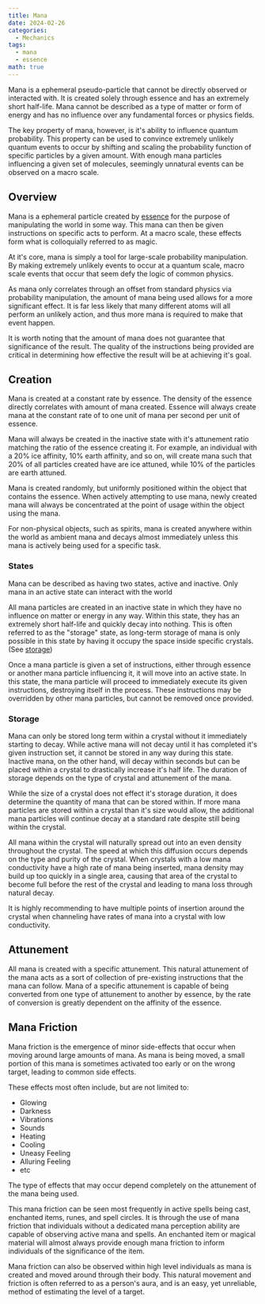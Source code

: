 ```yaml
---
title: Mana
date: 2024-02-26
categories:
  - Mechanics
tags:
  - mana
  - essence
math: true
---
```

Mana is a ephemeral pseudo-particle that cannot be directly observed or interacted with. It is created solely through essence and has an extremely short half-life. Mana cannot be described as a type of matter or form of energy and has no influence over any fundamental forces or physics fields.

The key property of mana, however, is it's ability to influence quantum probability. This property can be used to convince extremely unlikely quantum events to occur by shifting and scaling the probability function of specific particles by a given amount. With enough mana particles influencing a given set of molecules, seemingly unnatural events can be observed on a macro scale.
## Overview
Mana is a ephemeral particle created by [essence](/posts/essence) for the purpose of manipulating the world in some way. This mana can then be given instructions on specific acts to perform. At a macro scale, these effects form what is colloquially referred to as magic.

At it's core, mana is simply a tool for large-scale probability manipulation. By making extremely unlikely events to occur at a quantum scale, macro scale events that occur that seem defy the logic of common physics.

As mana only correlates through an offset from standard physics via probability manipulation, the amount of mana being used allows for a more significant effect. It is far less likely that many different atoms will all perform an unlikely action, and thus more mana is required to make that event happen.

It is worth noting that the amount of mana does not guarantee that significance of the result. The quality of the instructions being provided are critical in determining how effective the result will be at achieving it's goal.
## Creation
Mana is created at a constant rate by essence. The density of the essence directly correlates with amount of mana created. Essence will always create mana at the constant rate of to one unit of mana per second per unit of essence.

Mana will always be created in the inactive state with it's attunement ratio matching the ratio of the essence creating it. For example, an individual with a 20% ice affinity, 10% earth affinity, and so on, will create mana such that 20% of all particles created have are ice attuned, while 10% of the particles are earth attuned.

Mana is created randomly, but uniformly positioned within the object that contains the essence. When actively attempting to use mana, newly created mana will always be concentrated at the point of usage within the object using the mana.

For non-physical objects, such as spirits, mana is created anywhere within the world as ambient mana and decays almost immediately unless this mana is actively being used for a specific task.
### States
Mana can be described as having two states, active and inactive. Only mana in an active state can interact with the world 

All mana particles are created in an inactive state in which they have no influence on matter or energy in any way. Within this state, they has an extremely short half-life and quickly decay into nothing. This is often referred to as the "storage" state, as long-term storage of mana is only possible in this state by having it occupy the space inside specific crystals. (See [storage](#storage))

Once a mana particle is given a set of instructions, either through essence or another mana particle influencing it, it will move into an active state. In this state, the mana particle will proceed to immediately execute its given instructions, destroying itself in the process. These instructions may be overridden by other mana particles, but cannot be removed once provided.
### Storage
Mana can only be stored long term within a crystal without it immediately starting to decay. While active mana will not decay until it has completed it's given instruction set, it cannot be stored in any way during this state. Inactive mana, on the other hand, will decay within seconds but can be placed within a crystal to drastically increase it's half life. The duration of storage depends on the type of crystal and attunement of the mana.

While the size of a crystal does not effect it's storage duration, it does determine the quantity of mana that can be stored within. If more mana particles are stored within a crystal than it's size would allow, the additional mana particles will continue decay at a standard rate despite still being within the crystal.

All mana within the crystal will naturally spread out into an even density throughout the crystal. The speed at which this diffusion occurs depends on the type and purity of the crystal. When crystals with a low mana conductivity have a high rate of mana being inserted, mana density may build up too quickly in a single area, causing that area of the crystal to become full before the rest of the crystal and leading to mana loss through natural decay.

It is highly recommending to have multiple points of insertion around the crystal when channeling have rates of mana into a crystal with low conductivity.
## Attunement
All mana is created with a specific attunement. This natural attunement of the mana acts as a sort of collection of pre-existing instructions that the mana can follow. Mana of a specific attunement is capable of being converted from one type of attunement to another by essence, by the rate of conversion is greatly dependent on the affinity of the essence.
## Mana Friction
Mana friction is the emergence of minor side-effects that occur when moving around large amounts of mana. As mana is being moved, a small portion of this mana is sometimes activated too early or on the wrong target, leading to common side effects. 

These effects most often include, but are not limited to:
- Glowing
- Darkness
- Vibrations
- Sounds
- Heating
- Cooling
- Uneasy Feeling
- Alluring Feeling
- etc

The type of effects that may occur depend completely on the attunement of the mana being used.

This mana friction can be seen most frequently in active spells being cast, enchanted items, runes, and spell circles. It is through the use of mana friction that individuals without a dedicated mana perception ability are capable of observing active mana and spells. An enchanted item or magical material will almost always provide enough mana friction to inform individuals of the significance of the item.

Mana friction can also be observed within high level individuals as mana is created and moved around through their body. This natural movement and friction is often referred to as a person's aura, and is an easy, yet unreliable, method of estimating the level of a target.